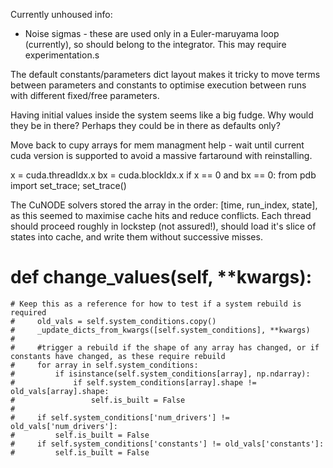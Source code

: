 Currently unhoused info:
- Noise sigmas - these are used only in a Euler-maruyama loop (currently), so should belong to the integrator. This may require experimentation.s

The default constants/parameters dict layout makes it tricky to move terms between parameters and constants to optimise execution between runs with different
fixed/free parameters.

Having initial values inside the system seems like a big fudge. Why would they be in there? Perhaps they could be in there as defaults only?

Move back to cupy arrays for mem managment help - wait until current cuda version is supported to avoid a massive fartaround with reinstalling.

x = cuda.threadIdx.x
bx = cuda.blockIdx.x
if x == 0 and bx == 0:
    from pdb import set_trace;
    set_trace()

The CuNODE solvers stored the array in the order: [time, run_index, state], as this seemed to maximise cache hits and reduce 
conflicts. Each thread should proceed roughly in lockstep (not assured!), should load it's slice of states into cache, and 
write them without successive misses. 

 # def change_values(self, **kwargs):
    # Keep this as a reference for how to test if a system rebuild is required
    #     old_vals = self.system_conditions.copy()
    #     _update_dicts_from_kwargs([self.system_conditions], **kwargs)
    #
    #     #trigger a rebuild if the shape of any array has changed, or if constants have changed, as these require rebuild
    #     for array in self.system_conditions:
    #         if isinstance(self.system_conditions[array], np.ndarray):
    #             if self.system_conditions[array].shape != old_vals[array].shape:
    #                 self.is_built = False
    #
    #     if self.system_conditions['num_drivers'] != old_vals['num_drivers']:
    #         self.is_built = False
    #     if self.system_conditions['constants'] != old_vals['constants']:
    #         self.is_built = False
